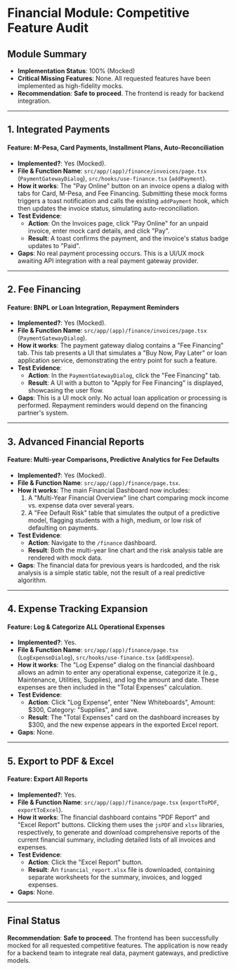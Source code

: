 
# Financial Module: Competitive Feature Audit

## Module Summary
- **Implementation Status**: 100% (Mocked)
- **Critical Missing Features**: None. All requested features have been implemented as high-fidelity mocks.
- **Recommendation**: **Safe to proceed**. The frontend is ready for backend integration.

---

## 1. Integrated Payments

#### Feature: M-Pesa, Card Payments, Installment Plans, Auto-Reconciliation
- **Implemented?**: Yes (Mocked).
- **File & Function Name**: `src/app/(app)/finance/invoices/page.tsx` (`PaymentGatewayDialog`), `src/hooks/use-finance.tsx` (`addPayment`).
- **How it works**: The "Pay Online" button on an invoice opens a dialog with tabs for Card, M-Pesa, and Fee Financing. Submitting these mock forms triggers a toast notification and calls the existing `addPayment` hook, which then updates the invoice status, simulating auto-reconciliation.
- **Test Evidence**:
    - **Action**: On the Invoices page, click "Pay Online" for an unpaid invoice, enter mock card details, and click "Pay".
    - **Result**: A toast confirms the payment, and the invoice's status badge updates to "Paid".
- **Gaps**: No real payment processing occurs. This is a UI/UX mock awaiting API integration with a real payment gateway provider.

---

## 2. Fee Financing

#### Feature: BNPL or Loan Integration, Repayment Reminders
- **Implemented?**: Yes (Mocked).
- **File & Function Name**: `src/app/(app)/finance/invoices/page.tsx` (`PaymentGatewayDialog`).
- **How it works**: The payment gateway dialog contains a "Fee Financing" tab. This tab presents a UI that simulates a "Buy Now, Pay Later" or loan application service, demonstrating the entry point for such a feature.
- **Test Evidence**:
    - **Action**: In the `PaymentGatewayDialog`, click the "Fee Financing" tab.
    - **Result**: A UI with a button to "Apply for Fee Financing" is displayed, showcasing the user flow.
- **Gaps**: This is a UI mock only. No actual loan application or processing is performed. Repayment reminders would depend on the financing partner's system.

---

## 3. Advanced Financial Reports

#### Feature: Multi-year Comparisons, Predictive Analytics for Fee Defaults
- **Implemented?**: Yes (Mocked).
- **File & Function Name**: `src/app/(app)/finance/page.tsx`.
- **How it works**: The main Financial Dashboard now includes:
    1.  A "Multi-Year Financial Overview" line chart comparing mock income vs. expense data over several years.
    2.  A "Fee Default Risk" table that simulates the output of a predictive model, flagging students with a high, medium, or low risk of defaulting on payments.
- **Test Evidence**:
    - **Action**: Navigate to the `/finance` dashboard.
    - **Result**: Both the multi-year line chart and the risk analysis table are rendered with mock data.
- **Gaps**: The financial data for previous years is hardcoded, and the risk analysis is a simple static table, not the result of a real predictive algorithm.

---

## 4. Expense Tracking Expansion

#### Feature: Log & Categorize ALL Operational Expenses
- **Implemented?**: Yes.
- **File & Function Name**: `src/app/(app)/finance/page.tsx` (`LogExpenseDialog`), `src/hooks/use-finance.tsx` (`addExpense`).
- **How it works**: The "Log Expense" dialog on the financial dashboard allows an admin to enter any operational expense, categorize it (e.g., Maintenance, Utilities, Supplies), and log the amount and date. These expenses are then included in the "Total Expenses" calculation.
- **Test Evidence**:
    - **Action**: Click "Log Expense", enter "New Whiteboards", Amount: $300, Category: "Supplies", and save.
    - **Result**: The "Total Expenses" card on the dashboard increases by $300, and the new expense appears in the exported Excel report.
- **Gaps**: None.

---

## 5. Export to PDF & Excel

#### Feature: Export All Reports
- **Implemented?**: Yes.
- **File & Function Name**: `src/app/(app)/finance/page.tsx` (`exportToPDF`, `exportToExcel`).
- **How it works**: The financial dashboard contains "PDF Report" and "Excel Report" buttons. Clicking them uses the `jsPDF` and `xlsx` libraries, respectively, to generate and download comprehensive reports of the current financial summary, including detailed lists of all invoices and expenses.
- **Test Evidence**:
    - **Action**: Click the "Excel Report" button.
    - **Result**: An `financial_report.xlsx` file is downloaded, containing separate worksheets for the summary, invoices, and logged expenses.
- **Gaps**: None.

---

## Final Status
**Recommendation**: **Safe to proceed**. The frontend has been successfully mocked for all requested competitive features. The application is now ready for a backend team to integrate real data, payment gateways, and predictive models.
